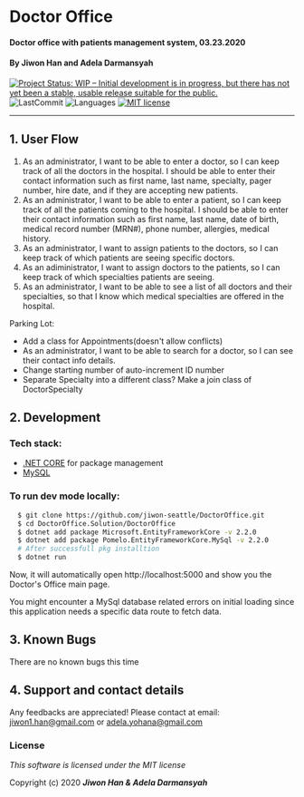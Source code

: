 # Doctor Office 

#### Doctor office with patients management system, 03.23.2020

#### By **Jiwon Han and Adela Darmansyah**

[![Project Status: WIP – Initial development is in progress, but there has not yet been a stable, usable release suitable for the public.](https://www.repostatus.org/badges/latest/wip.svg)](https://www.repostatus.org/#wip)
![LastCommit](https://img.shields.io/github/last-commit/jiwon-seattle/VendorOrderTracker.Solution)
![Languages](https://img.shields.io/github/languages/top/jiwon-seattle/VendorOrderTracker.Solution)
[![MIT license](https://img.shields.io/badge/License-MIT-orange.svg)](https://lbesson.mit-license.org/)

---
## 1. User Flow

1. As an administrator, I want to be able to enter a doctor, so I can keep track of all the doctors in the hospital. I should be able to enter their contact information such as first name, last name, specialty, pager number, hire date, and if they are accepting new patients.
2. As an administrator, I want to be able to enter a patient, so I can keep track of all the patients coming to the hospital. I should be able to enter their contact information such as first name, last name, date of birth, medical record number (MRN#), phone number, allergies, medical history.
3. As an administrator, I want to assign patients to the doctors, so I can keep track of which patients are seeing specific doctors.
4. As an adiministrator, I want to assign doctors to the patients, so I can keep track of which specialties patients are seeing.
5. As an administrator, I want to be able to see a list of all doctors and their specialties, so that I know which medical specialties are offered in the hospital.

Parking Lot:
- Add a class for Appointments(doesn't allow conflicts)
- As an administrator, I want to be able to search for a doctor, so I can see their contact info details.
- Change starting number of auto-increment ID number
- Separate Specialty into a different class? Make a join class of DoctorSpecialty

## 2. Development
### Tech stack:
+ [.NET CORE](https://dotnet.microsoft.com/download/dotnet-core/) for package management
+ [MySQL](https://dev.mysql.com/downloads/file/?id=484919) 

### To run dev mode locally:
```bash
  $ git clone https://github.com/jiwon-seattle/DoctorOffice.git
  $ cd DoctorOffice.Solution/DoctorOffice
  $ dotnet add package Microsoft.EntityFrameworkCore -v 2.2.0
  $ dotnet add package Pomelo.EntityFrameworkCore.MySql -v 2.2.0
  # After successfull pkg installtion
  $ dotnet run
```
Now, it will automatically open http://localhost:5000 and show you the Doctor's Office main page.

You might encounter a MySql database related errors on initial loading since this application needs a specific data route to fetch data.

## 3. Known Bugs

There are no known bugs this time

## 4. Support and contact details

Any feedbacks are appreciated! Please contact at email: jiwon1.han@gmail.com or adela.yohana@gmail.com

### License

*This software is licensed under the MIT license*

Copyright (c) 2020 **_Jiwon Han & Adela Darmansyah_**
